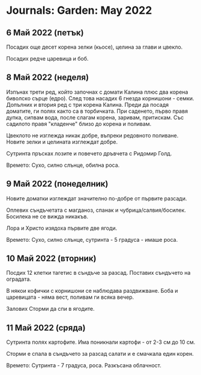 Journals: Garden: May 2022
=============================

6 Май 2022 (петък)
-------------------------

Посадих още десет корена зелки (кьосе), целина за глави и цвекло.

Посадих редче царевица и боб.

8 Май 2022 (неделя)
-------------------------

Изпънах трети ред, който започнах с домати Калина плюс два корена биволско сърце (едро). След това насадих 6 гнезда корнишони - семки. Допълних и втория ред с три корена Калина. Преди да посадя доматите, ги полях както са в торбичката. При саденето, първо правя дупка, сипвам вода, после слагам корена, заривам, притискам. Със садилото правя "кладенче" близо до корена и поливам. 

Цвеклото не изглежда никак добре, въпреки редовното поливане. Новите зелки и целината изглеждат добре.

Сутринта пръсках лозите и повечето дръвчета с Ридомир Голд.

Времето: Сухо, силно слънце, обилна роса.

9 Май 2022 (понеделник)
-------------------------

Новите доматки изглеждат значително по-добре от първите разсади.

Оплевих съндъчетата с магданоз, спанак и чубрица/салвия/босилек. Босилека не се вижда никакъв.

Лора и Христо изядоха първите две ягоди.

Времето: Сухо, силно слънце, сутринта - 5 градуса - имаше роса.

10 Май 2022 (вторник)
------------------------

Посдих 12 клетки тагетис в съндъче за разсад. Поставих съндъчето на оградата.

В някои кофички с корнишони се наблюдава раздвижване. Боба и царевицата - няма вест, поливам ги всяка вечер.

Залових Сторми да спи в ягодите.

11 Май 2022 (сряда)
---------------------

Сутринта полях картофите. Има поникнали картофи - от 2-3 см до 10 см.

Сторми е спала в съндъчето за разсад салати и е смачкала един корен.

Времето: Сутринта - 7 градуса, роса. Разкъсана облачност.


